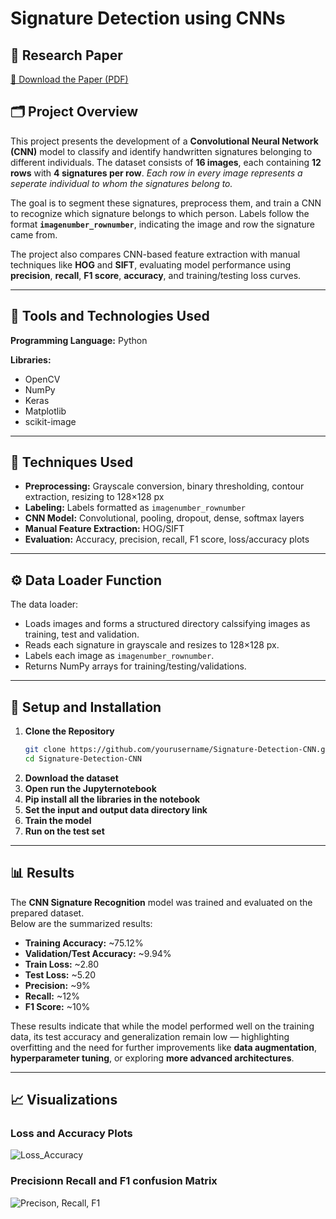 # Signature Detection using CNNs

## 📑 Research Paper
[📄 Download the Paper (PDF)](./CNN_Signature_Recog.pdf)

## 🗂️ Project Overview

This project presents the development of a **Convolutional Neural Network (CNN)** model to classify and identify handwritten signatures belonging to different individuals. The dataset consists of **16 images**, each containing **12 rows** with **4 signatures per row**. *Each row in every image represents a seperate individual to whom the signatures belong to.*

The goal is to segment these signatures, preprocess them, and train a CNN to recognize which signature belongs to which person. Labels follow the format **`imagenumber_rownumber`**, indicating the image and row the signature came from.  

The project also compares CNN-based feature extraction with manual techniques like **HOG** and **SIFT**, evaluating model performance using **precision**, **recall**, **F1 score**, **accuracy**, and training/testing loss curves.

---

## 🔧 Tools and Technologies Used

**Programming Language:** Python

**Libraries:**
- OpenCV
- NumPy
- Keras
- Matplotlib
- scikit-image

---

## 🧩 Techniques Used

- **Preprocessing:** Grayscale conversion, binary thresholding, contour extraction, resizing to 128×128 px  
- **Labeling:** Labels formatted as `imagenumber_rownumber`  
- **CNN Model:** Convolutional, pooling, dropout, dense, softmax layers  
- **Manual Feature Extraction:** HOG/SIFT  
- **Evaluation:** Accuracy, precision, recall, F1 score, loss/accuracy plots

---

## ⚙️ Data Loader Function

The data loader:
- Loads images and forms a structured directory calssifying images as training, test and validation.
- Reads each signature in grayscale and resizes to 128×128 px.
- Labels each image as `imagenumber_rownumber`.
- Returns NumPy arrays for training/testing/validations.

---

## 🚀 Setup and Installation

1. **Clone the Repository**
   ```bash
   git clone https://github.com/yourusername/Signature-Detection-CNN.git
   cd Signature-Detection-CNN
2. **Download the dataset**
3. **Open run the Jupyternotebook**
4. **Pip install all the libraries in the notebook**
5. **Set the input and output data directory link**
6. **Train the model**
7. **Run on the test set**

---

## 📊 Results

The **CNN Signature Recognition** model was trained and evaluated on the prepared dataset.  
Below are the summarized results:

- **Training Accuracy:** ~75.12%  
- **Validation/Test Accuracy:** ~9.94%  
- **Train Loss:** ~2.80  
- **Test Loss:** ~5.20  
- **Precision:** ~9%  
- **Recall:** ~12%  
- **F1 Score:** ~10%  

These results indicate that while the model performed well on the training data, its test accuracy and generalization remain low — highlighting overfitting and the need for further improvements like **data augmentation**, **hyperparameter tuning**, or exploring **more advanced architectures**.

---

## 📈 Visualizations

### Loss and Accuracy Plots
![Loss_Accuracy](https://github.com/user-attachments/assets/beaf0acd-3a20-4211-82fd-47d6e67a0cd0)

### Precisionn Recall and F1 confusion Matrix
![Precison, Recall, F1](https://github.com/user-attachments/assets/8d937a26-acbd-4b4b-ac97-fc70ccfc437d)


   
